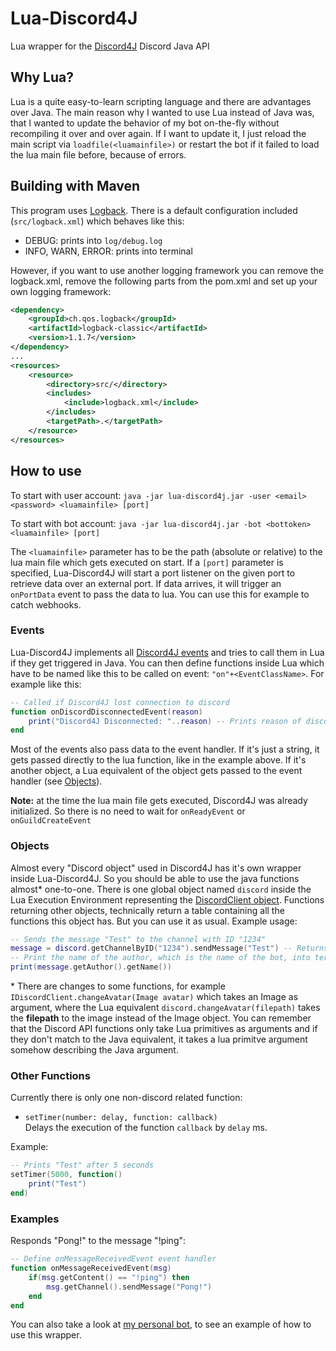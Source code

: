 # Lua-Discord4J
Lua wrapper for the [Discord4J](https://github.com/austinv11/Discord4J) Discord Java API

## Why Lua?
Lua is a quite easy-to-learn scripting language and there are advantages over Java. The main reason why I wanted to use Lua instead of Java was, that I wanted to update the behavior of my bot on-the-fly without recompiling it over and over again. If I want to update it, I just reload the main script via `loadfile(<luamainfile>)` or restart the bot if it failed to load the lua main file before, because of errors.

## Building with Maven
This program uses [Logback](http://logback.qos.ch/). There is a default configuration included (`src/logback.xml`) which behaves like this:
- DEBUG: prints into `log/debug.log`
- INFO, WARN, ERROR: prints into terminal

However, if you want to use another logging framework you can remove the logback.xml, remove the following parts from the pom.xml and set up your own logging framework:
```XML
<dependency>
	<groupId>ch.qos.logback</groupId>
	<artifactId>logback-classic</artifactId>
	<version>1.1.7</version>
</dependency>
...
<resources>
	<resource>
        <directory>src/</directory>
        <includes>
            <include>logback.xml</include>
        </includes>
        <targetPath>.</targetPath>
    </resource>
</resources>
```
## How to use
To start with user account:
`java -jar lua-discord4j.jar -user <email> <password> <luamainfile> [port]`

To start with bot account:
`java -jar lua-discord4j.jar -bot <bottoken> <luamainfile> [port]`

The `<luamainfile>` parameter has to be the path (absolute or relative) to the lua main file which gets executed on start.
If a `[port]` parameter is specified, Lua-Discord4J will start a port listener on the given port to retrieve data over an external port.
If data arrives, it will trigger an `onPortData` event to pass the data to lua. You can use this for example to catch webhooks.

### Events
Lua-Discord4J implements all [Discord4J events](https://jitpack.io/com/github/austinv11/Discord4j/2.4.7/javadoc/sx/blah/discord/handle/impl/events/package-summary.html) and tries to call them in Lua if they get triggered in Java. You can then define functions inside Lua which have to be named like this to be called on event: `"on"+<EventClassName>`. For example like this:
```LUA
-- Called if Discord4J lost connection to discord
function onDiscordDisconnectedEvent(reason)
    print("Discord4J Disconnected: "..reason) -- Prints reason of disconnect into terminal
end
```
Most of the events also pass data to the event handler. If it's just a string, it gets passed directly to the lua function, like in the example above. If it's another object, a Lua equivalent of the object gets passed to the event handler (see [Objects](https://github.com/davue/Lua-Discord4J#objects)).

**Note:** at the time the lua main file gets executed, Discord4J was already initialized. So there is no need to wait for `onReadyEvent` or `onGuildCreateEvent`
### Objects
Almost every "Discord object" used in Discord4J has it's own wrapper inside Lua-Discord4J. So you should be able to use the java functions almost* one-to-one. There is one global object named `discord` inside the Lua Execution Environment representing the [DiscordClient object](https://jitpack.io/com/github/austinv11/Discord4j/2.4.7/javadoc/sx/blah/discord/api/IDiscordClient.html). Functions returning other objects, technically return a table containing all the functions this object has. But you can use it as usual. Example usage:
```Lua
-- Sends the message "Test" to the channel with ID "1234"
message = discord.getChannelByID("1234").sendMessage("Test") -- Returns a message object
-- Print the name of the author, which is the name of the bot, into terminal
print(message.getAuthor().getName())
```
\* There are changes to some functions, for example `IDiscordClient.changeAvatar(Image avatar)` which takes an Image as argument, where the Lua equivalent `discord.changeAvatar(filepath)` takes the **filepath** to the image instead of the Image object. You can remember that the Discord API functions only take Lua primitives as arguments and if they don't match to the Java equivalent, it takes a lua primitve argument somehow describing the Java argument. 
### Other Functions
Currently there is only one non-discord related function:
- `setTimer(number: delay, function: callback)`  
Delays the execution of the function `callback` by `delay` ms.

Example:
```LUA
-- Prints "Test" after 5 seconds
setTimer(5000, function()
    print("Test")
end)
```
### Examples
Responds "Pong!" to the message "!ping":
```LUA
-- Define onMessageReceivedEvent event handler
function onMessageReceivedEvent(msg)
	if(msg.getContent() == "!ping") then
	    msg.getChannel().sendMessage("Pong!")
	end
end
```
You can also take a look at [my personal bot](https://github.com/davue/luad4j-sbot), to see an example of how to use this wrapper.
